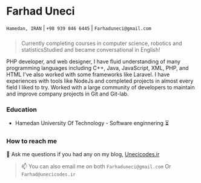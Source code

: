 # Farhad Uneci
`Hamedan, IRAN` | `+98 939 846 6445` | `Farhaduneci@gmail.com`
###
> Currently completing courses in computer science, robotics and statisticsStudied and became conversational in English!

PHP developer, and web designer, I have fluid understanding of many programming languages including C++, Java, JavaScript, XML, PHP, and HTML I've also worked with some frameworks like Laravel. I have experiences with tools like NodeJs and completed projects in almost every field I liked to try. Worked with a large community of developers to maintain and improve company projects in Git and Git-lab.

### Education
- Hamedan University Of Technology - Software enginnering :hourglass_flowing_sand:

### How to reach me

💬 Ask me questions if you had any on my blog, [Unecicodes.ir](https://unecicodes.ir)

> 📫 You can also email me on both `Farhaduneci@gmail.com` Or `Farhad@unecicodes.ir`
